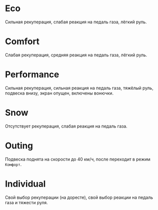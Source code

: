 # Eco

Сильная рекуперация, слабая реакция на педаль газа, лёгкий руль.

# Comfort

Слабая рекуперация, средняя реакция на педаль газа, лёгкий руль.

# Performance

Сильная рекуперация, сильная реакция на педаль газа, тяжёлый руль, подвеска внизу, экран опущен, включены вонючки.

# Snow

Отсутствует рекуперация, слабая реакция на педаль газа.

# Outing

Подвеска поднята на скорости до 40 км/ч, после переходит в режим `Комфорт`.

# Individual

Свой выбор рекуперации (на доресте), свой выбор реакции на педаль газа и тяжести руля.
